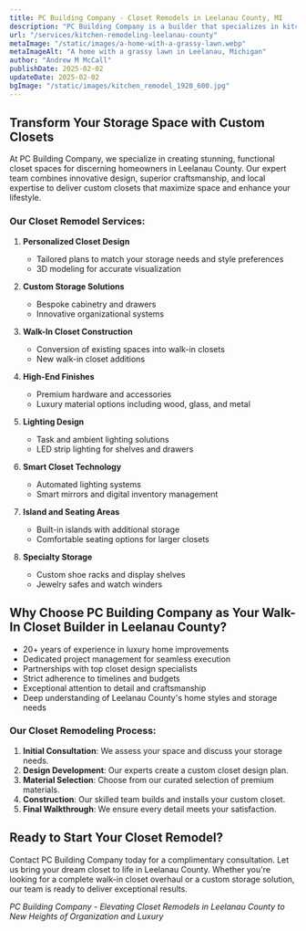 ```yaml
---
title: PC Building Company - Closet Remodels in Leelanau County, MI
description: "PC Building Company is a builder that specializes in kitchen remodels in Leelanau County, Michigan"
url: "/services/kitchen-remodeling-leelanau-county"
metaImage: "/static/images/a-home-with-a-grassy-lawn.webp"
metaImageAlt: "A home with a grassy lawn in Leelanau, Michigan"
author: "Andrew M McCall"
publishDate: 2025-02-02
updateDate: 2025-02-02
bgImage: "/static/images/kitchen_remodel_1920_600.jpg"
---
```


## Transform Your Storage Space with Custom Closets

At PC Building Company, we specialize in creating stunning, functional closet spaces for discerning homeowners in Leelanau County. Our expert team combines innovative design, superior craftsmanship, and local expertise to deliver custom closets that maximize space and enhance your lifestyle.

### Our Closet Remodel Services:

1. **Personalized Closet Design**
   - Tailored plans to match your storage needs and style preferences
   - 3D modeling for accurate visualization

2. **Custom Storage Solutions**
   - Bespoke cabinetry and drawers
   - Innovative organizational systems

3. **Walk-In Closet Construction**
   - Conversion of existing spaces into walk-in closets
   - New walk-in closet additions

4. **High-End Finishes**
   - Premium hardware and accessories
   - Luxury material options including wood, glass, and metal

5. **Lighting Design**
   - Task and ambient lighting solutions
   - LED strip lighting for shelves and drawers

6. **Smart Closet Technology**
   - Automated lighting systems
   - Smart mirrors and digital inventory management

7. **Island and Seating Areas**
   - Built-in islands with additional storage
   - Comfortable seating options for larger closets

8. **Specialty Storage**
   - Custom shoe racks and display shelves
   - Jewelry safes and watch winders

## Why Choose PC Building Company as Your Walk-In Closet Builder in Leelanau County?

- 20+ years of experience in luxury home improvements
- Dedicated project management for seamless execution
- Partnerships with top closet design specialists
- Strict adherence to timelines and budgets
- Exceptional attention to detail and craftsmanship
- Deep understanding of Leelanau County's home styles and storage needs

### Our Closet Remodeling Process:

1. **Initial Consultation**: We assess your space and discuss your storage needs.
2. **Design Development**: Our experts create a custom closet design plan.
3. **Material Selection**: Choose from our curated selection of premium materials.
4. **Construction**: Our skilled team builds and installs your custom closet.
5. **Final Walkthrough**: We ensure every detail meets your satisfaction.



## Ready to Start Your Closet Remodel?

Contact PC Building Company today for a complimentary consultation. Let us bring your dream closet to life in Leelanau County. Whether you're looking for a complete walk-in closet overhaul or a custom storage solution, our team is ready to deliver exceptional results.

*PC Building Company - Elevating Closet Remodels in Leelanau County to New Heights of Organization and Luxury*
